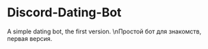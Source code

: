 # Discord-Dating-Bot
A simple dating bot, the first version.
\nПростой бот для знакомств, первая версия.
